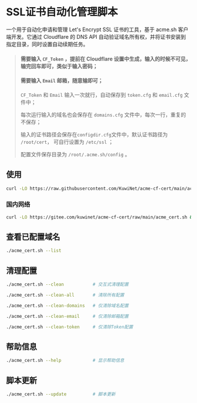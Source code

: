 # SSL证书自动化管理脚本

一个用于自动化申请和管理 Let's Encrypt SSL 证书的工具，基于 acme.sh 客户端开发。它通过 Cloudflare 的 DNS API 自动验证域名所有权，并将证书安装到指定目录，同时设置自动续期任务。

> #### 需要输入 `CF_Token` ，提前在 Cloudflare 设置中生成，输入的时候不可见，输完回车即可，类似于输入密码；
> #### 需要输入 `Email` 邮箱，随意输即可；
> `CF_Token` 和 `Email` 输入一次就行，自动保存到 `token.cfg` 和 `email.cfg` 文件中；
> 
> 每次运行输入的域名也会保存在 `domains.cfg` 文件中，每次一行，重复的不保存；
>
> 输入的证书路径会保存在`configdir.cfg`文件中，默认证书路径为 `/root/cert`， 可自行设置为 `/etc/ssl` ；
> 
> 配置文件保存目录为 `/root/.acme.sh/config` 。


## 使用
```bash
curl -LO https://raw.githubusercontent.com/KuwiNet/acme-cf-cert/main/acme_cert.sh && chmod +x acme_cert.sh && ./acme_cert.sh
```
### 国内网络
```bash
curl -LO https://gitee.com/kuwinet/acme-cf-cert/raw/main/acme_cert.sh && chmod +x acme_cert.sh && ./acme_cert.sh
```

## 查看已配置域名
```bash
./acme_cert.sh --list
```

## 清理配置
```bash
./acme_cert.sh --clean           # 交互式清理配置
```
```bash
./acme_cert.sh --clean-all       # 清除所有配置
```
```bash
./acme_cert.sh --clean-domains   # 仅清除域名配置
```
```bash
./acme_cert.sh --clean-email     # 仅清除邮箱配置
```
```bash
./acme_cert.sh --clean-token     # 仅清除Token配置
```

## 帮助信息
```bash
./acme_cert.sh --help            # 显示帮助信息
```

## 脚本更新
```bash
./acme_cert.sh --update          # 脚本更新
```

